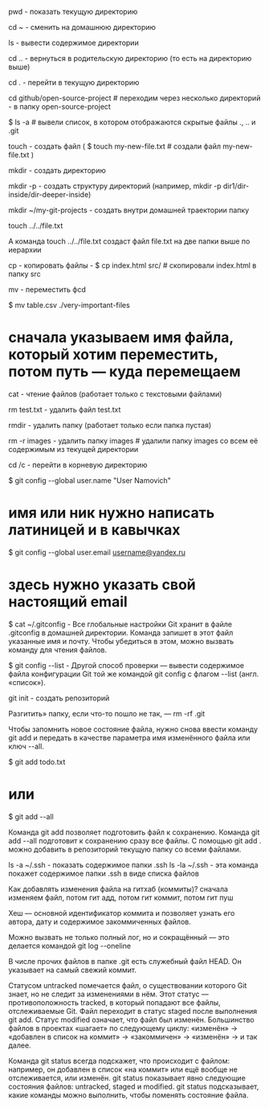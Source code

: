 pwd - показать текущую директорию

cd ~ - сменить на домашнюю директорию

ls - вывести содержимое директории

cd .. - вернуться в родительскую директорию (то есть на директорию выше)

cd . - перейти в текущую директорию

cd github/open-source-project # переходим через несколько директорий - в папку open-source-project

$ ls -a # вывели список, в котором отображаются скрытые файлы ., .. и .git

touch - создать файл ( $ touch my-new-file.txt # создали файл my-new-file.txt  )

mkdir - создать директорию

mkdir -p - создать структуру директорий (например, mkdir -p dir1/dir-inside/dir-deeper-inside)

mkdir ~/my-git-projects - создать внутри домашней траектории папку

touch ../../file.txt

А команда touch ../../file.txt создаст файл file.txt на две папки выше по иерархии

cp - копировать файлы - $ cp index.html src/ # скопировали index.html в папку src 

mv - переместить фcd

$ mv table.csv ./very-important-files

# сначала указываем имя файла, который хотим переместить, потом путь — куда перемещаем 

cat - чтение файлов (работает только с текстовыми файлами)

rm test.txt - удалить файл test.txt

rmdir - удалить папку (работает только если папка пустая)

rm -r images - удалить папку images # удалили папку images со всем её содержимым из текущей директории

cd /c - перейти в корневую директорию


$ git config --global user.name "User Namovich" 
# имя или ник нужно написать латиницей и в кавычках

$ git config --global user.email username@yandex.ru
# здесь нужно указать свой настоящий email




$ cat ~/.gitconfig - Все глобальные настройки Git хранит в файле .gitconfig в домашней директории. Команда запишет в этот файл указанные имя и почту. Чтобы убедиться в этом, можно вызвать команду для чтения файлов.

$ git config --list - Другой способ проверки — вывести содержимое файла конфигурации Git той же командой git config с флагом --list (англ. «список»).



git init - создать репозиторий




Разгитить» папку, если что-то пошло не так, — rm -rf .git


Чтобы запомнить новое состояние файла, нужно снова ввести команду git add и передать в качестве параметра имя изменённого файла или ключ --all.

$ git add todo.txt

# или

$ git add --all


Команда git add позволяет подготовить файл к сохранению.
Команда git add --all подготовит к сохранению сразу все файлы.
С помощью git add . можно добавить в репозиторий текущую папку со всеми файлами.



ls -a ~/.ssh - показать содержимое папки .ssh
ls -la ~/.ssh - эта команда покажет содержимое папки .ssh в виде списка файлов



Как добавлять изменения файла на гитхаб (коммиты)?
сначала изменяем файл, потом гит адд, потом гит коммит, потом гит пуш




Хеш — основной идентификатор коммита и позволяет узнать его автора, дату и содержимое закоммиченных файлов.

Можно вызвать не только полный лог, но и сокращённый — это делается командой git log --oneline

В числе прочих файлов в папке .git есть служебный файл HEAD. Он указывает на самый свежий коммит.

Статусом untracked помечается файл, о существовании которого Git знает, но не следит за изменениями в нём. Этот статус — противоположность tracked, в который попадают все файлы, отслеживаемые Git.
Файл переходит в статус staged после выполнения git add.
Статус modified означает, что файл был изменён.
Большинство файлов в проектах «шагает» по следующему циклу: «изменён» → «добавлен в список на коммит» → «закоммичен» → «изменён» → и так далее.

Команда git status всегда подскажет, что происходит с файлом: например, он добавлен в список «на коммит» или ещё вообще не отслеживается, или изменён.
git status показывает явно следующие состояния файлов: untracked, staged и modified.
git status подсказывает, какие команды можно выполнить, чтобы поменять состояние файла.